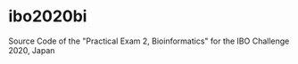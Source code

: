 # ibo2020bi
Source Code of the "Practical Exam 2, Bioinformatics" for the IBO Challenge 2020, Japan
